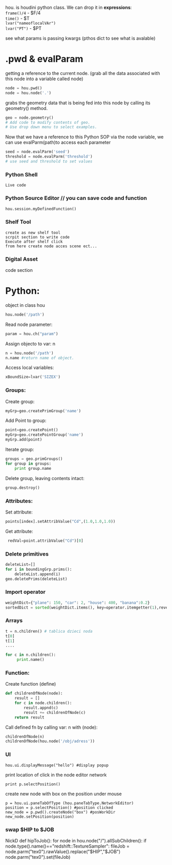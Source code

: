 
hou. is houdini python class. We can drop it in **expressions**:  
`frame()/4` - $F/4    
`time()` - $T  
`lvar("nameoflocalVAr")`  
`lvar("PT")` - $PT  

see what params is passing kwargs (pthos dict to see what is avalable)


# .pwd & evalParam

getting a reference to the current node. (grab all the data associated with this node into a variable called node)
```python
node = hou.pwd()
node = hou.node('.')
```
grabs the geometry data that is being fed into this node by calling its geometry() method.
```python
geo = node.geometry()
# Add code to modify contents of geo.
# Use drop down menu to select examples.
```
Now that we have a reference to this Python SOP via the node variable, we can use evalParm(path)to access each parameter
```python
seed = node.evalParm('seed')
threshold = node.evalParm('threshold')
# use seed and threshold to set values
```

### Python Shell
```
Live code
```
### Python Source Editor // you can save  code and function
``` python
hou.session.myDefinedFunction()
```
### Shelf Tool
```
create as new shelf tool 
scrpit section to write code
Execute after shelf click
from here create node acces scene ect...
```
### Digital Asset
code section

# Python:
object in class hou
```python
hou.node('/path')
```
Read node parameter:
```python
param = hou.ch("param")
```
Assign objecto to var: n
```python
n = hou.node('/path')
n.name #return name of object.
```

Access local variables:
```python
xBoundSize=lvar('SIZEX')
```

### Groups:
Create group:
```python
myGrp=geo.createPrimGroup('name')
```
Add Point to group:
```python
point=geo.createPoint()
myGrp=geo.createPointGroup('name')
myGrp.add(point)
```
Iterate group:
```python
groups = geo.primGroups()
for group in groups:
    print group.name
```
Delete group, leaving contents intact:
```python
group.destroy()
```
### Attributes:
Set attribute:
```python
points[index].setAttribValue("Cd",(1.0,1.0,1.0))
```
Get attribute:
```python
 redVal=point.attribValue("Cd")[0]
 ```
### Delete primitives
```python
deleteList=[]
for i in boundingGrp.prims():
    deleteList.append(i)
geo.deletePrims(deleteList)
```

### Import operator
```python
weightDict={"plane": 150, "car": 2, "house": 400, "banana":0.2}
sortedDict = sorted(weightDict.items(), key=operator.itemgetter(1),reverse=True)
```
### Arrays
```python
t = n.children() # tablica dzieci noda
t[0]
t[1]
....
```

```python
for c in n.children():
     print.name()
```

### Function:
Create function (define)
```python
def childrenOfNode(node):
	result = []
	for c in node.children():
		result.appnd(c)
		result += childrenOfNode(c)
	return result 
```
Call defined fn by calling var: n with (node):
```python
childrenOfNode(n) 
childrenOfNode(hou.node('/obj/adress'))
```

### UI


```
hou.ui.displayMessage("hello") #display popup 
```
print location of click in the node editor  network 
```
print p.selectPosition()
```
create new node with box on the position under mouse 
```
p = hou.ui.paneTabOfType (hou.paneTabType.NetworkEditor)
position = p.selectPosition() #position clicked
new_node = p.pwd().createNode("box") #posWorkDir
new_node.setPosition(position) 
```


### swap $HIP to $JOB
NickD
def hipToJob():
    for node in hou.node("/").allSubChildren():
        if node.type().name()=="redshift::TextureSampler":
            fileJob = node.parm("tex0").rawValue().replace("$HIP","$JOB")
            node.parm("tex0").set(fileJob)
